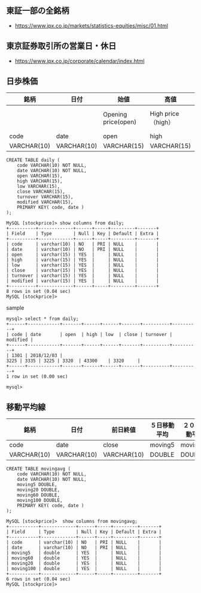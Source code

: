 ## 東証一部の全銘柄
- https://www.jpx.co.jp/markets/statistics-equities/misc/01.html

## 東京証券取引所の営業日・休日
- https://www.jpx.co.jp/corporate/calendar/index.html

## 日歩株価
| 銘柄        | 日付        | 始値                | 高値               | 安値             | 終値                                | 売買高                   | 修正後終値  |
|-------------|-------------|---------------------|--------------------|------------------|-------------------------------------|--------------------------|-------------|
|             |             | Opening price(open) | High price（high） | Low price（low） | Closing price（close）、 Last price | Turnover, Trading volume |             |
| code        | date        | open                | high               | low              | close                               | turnover                 | modified    |
| VARCHAR(10) | VARCHAR(10) | VARCHAR(15)         | VARCHAR(15)        | VARCHAR(15)      | VARCHAR(15)                         | VARCHAR(15)              | VARCHAR(15) |

```
CREATE TABLE daily (
	code VARCHAR(10) NOT NULL,
	date VARCHAR(10) NOT NULL,
	open VARCHAR(15),
	high VARCHAR(15),
	low VARCHAR(15),
	close VARCHAR(15),
	turnover VARCHAR(15),
	modified VARCHAR(15),
	PRIMARY KEY( code, date )
);
```
```
MySQL [stockprice]> show columns from daily;
+----------+-------------+------+-----+---------+-------+
| Field    | Type        | Null | Key | Default | Extra |
+----------+-------------+------+-----+---------+-------+
| code     | varchar(10) | NO   | PRI | NULL    |       |
| date     | varchar(10) | NO   | PRI | NULL    |       |
| open     | varchar(15) | YES  |     | NULL    |       |
| high     | varchar(15) | YES  |     | NULL    |       |
| low      | varchar(15) | YES  |     | NULL    |       |
| close    | varchar(15) | YES  |     | NULL    |       |
| turnover | varchar(15) | YES  |     | NULL    |       |
| modified | varchar(15) | YES  |     | NULL    |       |
+----------+-------------+------+-----+---------+-------+
8 rows in set (0.04 sec)
MySQL [stockprice]>
```

sample
```
mysql> select * from daily;
+------+------------+-------+------+------+-------+----------+----------+
| code | date       | open  | high | low  | close | turnover | modified |
+------+------------+-------+------+------+-------+----------+----------+
| 1301 | 2018/12/03 | 
3225 | 3335 | 3225 | 3320  | 43300    | 3320     |
+------+------------+-------+------+------+-------+----------+----------+
1 row in set (0.00 sec)

mysql> 
```
## 移動平均線
| 銘柄        | 日付        | 前日終値    | ５日移動平均 | ２０日移動平均 | ６０日移動平均 | １００日移動平均 |
|-------------|-------------|-------------|--------------|----------------|----------------|------------------|
| code        | date        | close       | moving5      | moving20       | moving60       | moving100        |
| VARCHAR(10) | VARCHAR(10) | VARCHAR(10) | DOUBLE       | DOUBLE         | DOUBLE         | DOUBLE           |

```
CREATE TABLE movingavg (
	code VARCHAR(10) NOT NULL,
	date VARCHAR(10) NOT NULL,
	moving5 DOUBLE,
	moving20 DOUBLE,
	moving60 DOUBLE,
	moving100 DOUBLE,
	PRIMARY KEY( code, date )
);
```
```
MySQL [stockprice]>  show columns from movingavg;
+-----------+-------------+------+-----+---------+-------+
| Field     | Type        | Null | Key | Default | Extra |
+-----------+-------------+------+-----+---------+-------+
| code      | varchar(10) | NO   | PRI | NULL    |       |
| date      | varchar(10) | NO   | PRI | NULL    |       |
| moving5   | double      | YES  |     | NULL    |       |
| moving60  | double      | YES  |     | NULL    |       |
| moving20  | double      | YES  |     | NULL    |       |
| moving100 | double      | YES  |     | NULL    |       |
+-----------+-------------+------+-----+---------+-------+
6 rows in set (0.04 sec)
MySQL [stockprice]>
```
